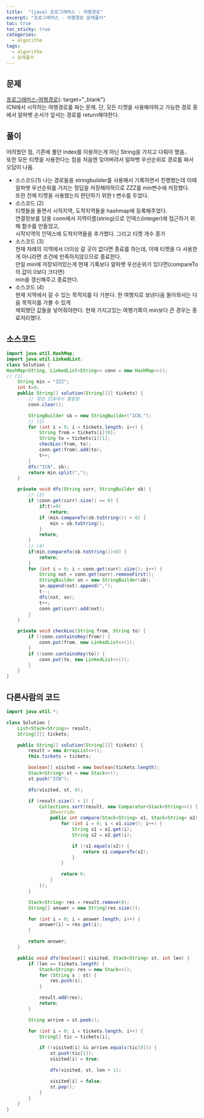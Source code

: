 ```yaml
---
title:  "[java] 프로그래머스 - 여행경로"
excerpt: "프로그래머스 - 여행경로 문제풀이"
toc: true
toc_sticky: true
categories:
  - algorithm
tags:
  - algorithm
  - 문제풀이
---
```

## 문제  
[프로그래머스-여행경로](https://programmers.co.kr/learn/courses/30/lessons/43164){: target="_blank"}  
ICN에서 시작하는 여행경로를 짜는 문제. 단, 모든 티켓을 사용해야하고 가능한 경로 중에서 알파벳 순서가 앞서는 경로를 return해야한다.  


## 풀이  
어려웠던 점, 기존에 풀던 index를 이용하는게 아닌 String을 가지고 다뤄야 했음..  
또한 모든 티켓을 사용한다는 점을 처음엔 잊어버려서 알파벳 우선순위로 경로를 짜서 오답이 나옴.  


* 소스코드(1)
  나는 경로들을 stringbuilder를 사용해서 기록하면서 진행했는데 이때 알파벳 우선순위를 가지는 정답을 저장해야하므로 ZZZ를 min변수에 저장했다.  
  또한 전체 티켓을 사용했는지 판단하기 위한 t 변수를 두었다.  
* 소스코드 (2)  
  티켓들을 돌면서 시작지역, 도착지역들을 hashmap에 등록해주었다.  
  연결정보를 담을 conn에서 지역이름(string)으로 인덱스(integer)에 접근하기 위해 함수를 만들었고,  
  시작지역의 인덱스에 도착지역들을 추가했다. 그리고 티켓 개수 증가  
* 소스코드 (3)  
  현재 차례의 지역에서 더이상 갈 곳이 없다면 종료를 하는데, 이때 티켓을 다 사용한게 아니라면 조건에 만족하지않으므로 종료한다.  
  만일 min에 저장되어있는게 현재 기록보다 알파벳 우선순위가 있다면(compareTo의 값이 0보다 크다면)  
  min을 갱신해주고 종료한다.  
* 소스코드 (4)  
  현재 지역에서 갈 수 있는 목적지를 다 가본다. 한 여행지로 보낸다음 돌아와서는 다음 목적지를 가볼 수 있게  
  제외했던 값들을 넣어줘야한다. 현재 가지고있는 여행기록이 min보다 큰 경우는 종료처리했다.  


## 소스코드  
```java
import java.util.HashMap;
import java.util.LinkedList;
class Solution {
HashMap<String, LinkedList<String>> conn = new HashMap<>();
// (1)
	String min = "ZZZ";
	int t=0;
	public String[] solution(String[][] tickets) {
		// 항상 ICN에서 출발함
		conn.clear();

		StringBuilder sb = new StringBuilder("ICN,");
		// (2)
		for (int i = 0; i < tickets.length; i++) {
			String from = tickets[i][0];
			String to = tickets[i][1];
			checkLoc(from, to);
			conn.get(from).add(to);
			t++;
		}
		dfs("ICN", sb);
		return min.split(",");
	}

	private void dfs(String curr, StringBuilder sb) {
		// (3)
		if (conn.get(curr).size() == 0) {
			if(t!=0)
				return;
			if (min.compareTo(sb.toString()) > 0) {
				min = sb.toString();
			}
			return;
		}
		// (4)
		if(min.compareTo(sb.toString())<0) {
			return;
		}
		for (int i = 0; i < conn.get(curr).size(); i++) {
			String nxt = conn.get(curr).removeFirst();
			StringBuilder sn = new StringBuilder(sb);
			sn.append(nxt).append(",");
			t--;
			dfs(nxt, sn);
			t++;
			conn.get(curr).add(nxt);
		}
	}

	private void checkLoc(String from, String to) {
		if (!conn.containsKey(from)) {
			conn.put(from, new LinkedList<>());
		}
		if (!conn.containsKey(to)) {
			conn.put(to, new LinkedList<>());
		}
	}
}
```

## 다른사람의 코드  

```java
import java.util.*;

class Solution {
    List<Stack<String>> result;
    String[][] tickets;

    public String[] solution(String[][] tickets) {
        result = new ArrayList<>();
        this.tickets = tickets;

        boolean[] visited = new boolean[tickets.length];
        Stack<String> st = new Stack<>();
        st.push("ICN");

        dfs(visited, st, 0);

        if (result.size() > 1) {
            Collections.sort(result, new Comparator<Stack<String>>() {
                @Override
                public int compare(Stack<String> o1, Stack<String> o2) {
                    for (int i = 0; i < o1.size(); i++) {
                        String s1 = o1.get(i);
                        String s2 = o2.get(i);

                        if (!s1.equals(s2)) {
                            return s1.compareTo(s2);
                        }
                    }

                    return 0;
                }
            });
        }

        Stack<String> res = result.remove(0);
        String[] answer = new String[res.size()];

        for (int i = 0; i < answer.length; i++) {
            answer[i] = res.get(i);
        }

        return answer;
    }

    public void dfs(boolean[] visited, Stack<String> st, int len) {
        if (len == tickets.length) {
            Stack<String> res = new Stack<>();
            for (String s : st) {
                res.push(s);
            }

            result.add(res);
            return;
        }

        String arrive = st.peek();

        for (int i = 0; i < tickets.length; i++) {
            String[] tic = tickets[i];

            if (!visited[i] && arrive.equals(tic[0])) {
                st.push(tic[1]);
                visited[i] = true;

                dfs(visited, st, len + 1);

                visited[i] = false;
                st.pop();
            }
        }
    }
}
```